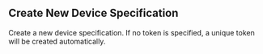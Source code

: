 Create New Device Specification
-------------------------------
Create a new device specification. If no token is specified, a unique token will
be created automatically.